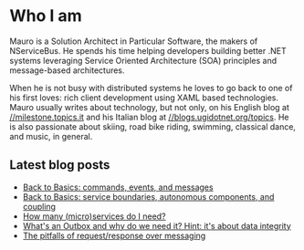 # Who I am

Mauro is a Solution Architect in Particular Software, the makers of NServiceBus. He spends his time helping developers building better .NET systems leveraging Service Oriented Architecture (SOA) principles and message-based architectures.

When he is not busy with distributed systems he loves to go back to one of his first loves: rich client development using XAML based technologies. Mauro usually writes about technology, but not only, on his English blog at [//milestone.topics.it](https://milestone.topics.it) and his Italian blog at [//blogs.ugidotnet.org/topics](https://blogs.ugidotnet.org/topics). He is also passionate about skiing, road bike riding, swimming, classical dance, and music, in general.

## Latest blog posts

<!--START_SECTION:feed-->
* [Back to Basics: commands, events, and messages](https:&#x2F;&#x2F;milestone.topics.it&#x2F;2023&#x2F;05&#x2F;25&#x2F;back-to-basics-messages.html)
* [Back to Basics: service boundaries, autonomous components, and coupling](https:&#x2F;&#x2F;milestone.topics.it&#x2F;2023&#x2F;05&#x2F;17&#x2F;back-to-basics-boundaries.html)
* [How many (micro)services do I need?](https:&#x2F;&#x2F;milestone.topics.it&#x2F;2023&#x2F;03&#x2F;15&#x2F;how-many-services.html)
* [What&#39;s an Outbox and why do we need it? Hint: it&#39;s about data integrity](https:&#x2F;&#x2F;milestone.topics.it&#x2F;2023&#x2F;02&#x2F;07&#x2F;outbox-what-and-why.html)
* [The pitfalls of request&#x2F;response over messaging](https:&#x2F;&#x2F;milestone.topics.it&#x2F;2023&#x2F;01&#x2F;19&#x2F;pitfalls-of-request-response-over-messaging.html)
<!--END_SECTION:feed-->
